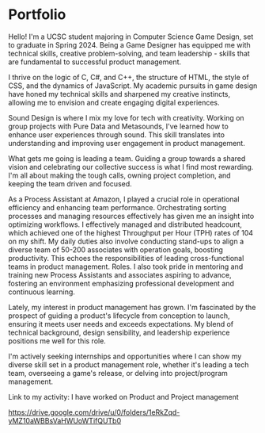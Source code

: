 # Portfolio
Hello! I'm a UCSC student majoring in Computer Science Game Design, set to graduate in Spring 2024. Being a Game Designer has equipped me with technical skills, creative problem-solving, and team leadership - skills that are fundamental to successful product management.

I thrive on the logic of C, C#, and C++, the structure of HTML, the style of CSS, and the dynamics of JavaScript. My academic pursuits in game design have honed my technical skills and sharpened my creative instincts, allowing me to envision and create engaging digital experiences. 

Sound Design is where I mix my love for tech with creativity. Working on group projects with Pure Data and Metasounds, I've learned how to enhance user experiences through sound. This skill translates into understanding and improving user engagement in product management.

What gets me going is leading a team. Guiding a group towards a shared vision and celebrating our collective success is what I find most rewarding. I'm all about making the tough calls, owning project completion, and keeping the team driven and focused.

As a Process Assistant at Amazon, I played a crucial role in operational efficiency and enhancing team performance. Orchestrating sorting processes and managing resources effectively has given me an insight into optimizing workflows. I effectively managed and distributed headcount, which achieved one of the highest Throughput per Hour (TPH) rates of 104 on my shift. My daily duties also involve conducting stand-ups to align a diverse team of 50-200 associates with operation goals, boosting productivity. This echoes the responsibilities of leading cross-functional teams in product management. Roles. I also took pride in mentoring and training new Process Assistants and associates aspiring to advance, fostering an environment emphasizing professional development and continuous learning. 

Lately, my interest in product management has grown. I'm fascinated by the prospect of guiding a product's lifecycle from conception to launch, ensuring it meets user needs and exceeds expectations. My blend of technical background, design sensibility, and leadership experience positions me well for this role.

I'm actively seeking internships and opportunities where I can show my diverse skill set in a product management role, whether it's leading a tech team, overseeing a game's release, or delving into project/program management.

Link to my activity: I have worked on Product and Project management

https://drive.google.com/drive/u/0/folders/1eRkZqd-yMZ10aWBBsVaHWUoWTifQUTb0
